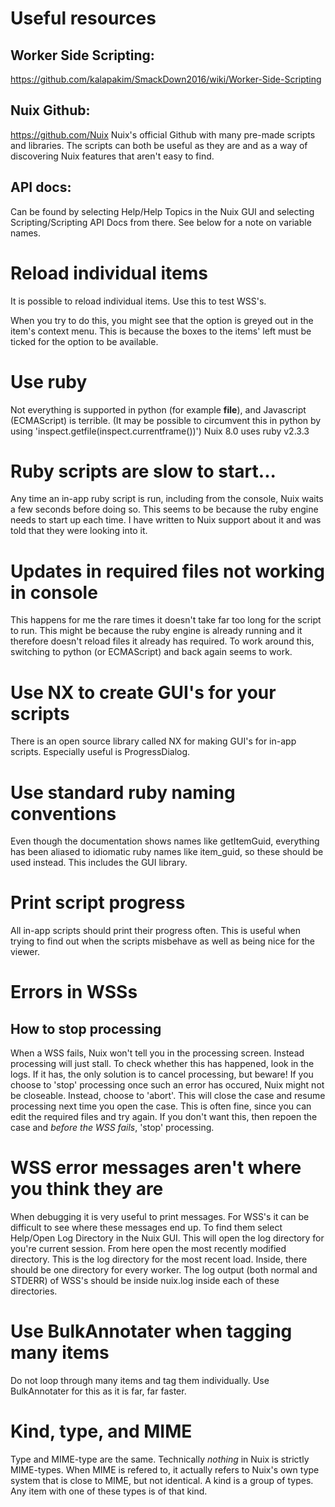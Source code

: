 # Useful resources
## Worker Side Scripting: 
https://github.com/kalapakim/SmackDown2016/wiki/Worker-Side-Scripting

## Nuix Github: 
https://github.com/Nuix
Nuix's official Github with many pre-made scripts and libraries.
The scripts can both be useful as they are and as a way of discovering Nuix features that aren't easy to find.

## API docs:
Can be found by selecting Help/Help Topics in the Nuix GUI and selecting Scripting/Scripting API Docs from there.
See below for a note on variable names.

# Reload individual items
It is possible to reload individual items.
Use this to test WSS's.

When you try to do this, you might see that the option is greyed out in the item's context menu.
This is because the boxes to the items' left must be ticked for the option to be available.

# Use ruby
Not everything is supported in python (for example __file__), and Javascript (ECMAScript) is terrible.
(It may be possible to circumvent this in python by using 'inspect.getfile(inspect.currentframe())')
Nuix 8.0 uses ruby v2.3.3

# Ruby scripts are slow to start...
Any time an in-app ruby script is run, including from the console, Nuix waits a few seconds before doing so.
This seems to be because the ruby engine needs to start up each time.
I have written to Nuix support about it and was told that they were looking into it.

# Updates in required files not working in console
This happens for me the rare times it doesn't take far too long for the script to run.
This might be because the ruby engine is already running and it therefore doesn't reload files it already has required.
To work around this, switching to python (or ECMAScript) and back again seems to work.

# Use NX to create GUI's for your scripts
There is an open source library called NX for making GUI's for in-app scripts.
Especially useful is ProgressDialog.

# Use standard ruby naming conventions
Even though the documentation shows names like getItemGuid, everything has been aliased to idiomatic ruby names like item_guid, so these should be used instead.
This includes the GUI library.

# Print script progress
All in-app scripts should print their progress often.
This is useful when trying to find out when the scripts misbehave as well as being nice for the viewer.

# Errors in WSSs
## How to stop processing
When a WSS fails, Nuix won't tell you in the processing screen.
Instead processing will just stall.
To check whether this has happened, look in the logs.
If it has, the only solution is to cancel processing, but beware!
If you choose to 'stop' processing once such an error has occured, Nuix might not be closeable.
Instead, choose to 'abort'.
This will close the case and resume processing next time you open the case.
This is often fine, since you can edit the required files and try again.
If you don't want this, then repoen the case and _before the WSS fails_, 'stop' processing.

# WSS error messages aren't where you think they are
When debugging it is very useful to print messages.
For WSS's it can be difficult to see where these messages end up.
To find them select Help/Open Log Directory in the Nuix GUI.
This will open the log directory for you're current session.
From here open the most recently modified directory.
This is the log directory for the most recent load.
Inside, there should be one directory for every worker.
The log output (both normal and STDERR) of WSS's should be inside nuix.log inside each of these directories.

# Use BulkAnnotater when tagging many items
Do not loop through many items and tag them individually.
Use BulkAnnotater for this as it is far, far faster.

# Kind, type, and MIME
Type and MIME-type are the same.
Technically _nothing_ in Nuix is strictly MIME-types.
When MIME is refered to, it actually refers to Nuix's own type system that is close to MIME, but not identical.
A kind is a group of types.
Any item with one of these types is of that kind.
